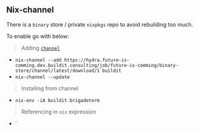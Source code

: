 ## Nix-channel
There is a `binary` store / private `nixpkgs` repo to avoid rebuilding too much.

To enable go with below:

> Adding [`channel`](https://hydra.future-is-comming.dev.buildit.consulting/channel/custom/future-is-comming/binary-store/channel)
* `nix-channel --add https://hydra.future-is-comming.dev.buildit.consulting/job/future-is-comming/binary-store/channel/latest/download/1 buildit`
* `nix-channel --update`

> Installing from channel
* `nix-env -iA buildit.brigadeterm`

> Referencing in `nix` expression
* `<buildit>